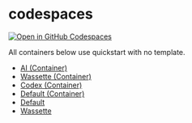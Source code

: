 # codespaces

[![Open in GitHub Codespaces](https://github.com/codespaces/badge.svg)](https://codespaces.new/asw101/codespaces?template=true&quickstart=1)

All containers below use quickstart with no template.

- [AI (Container)](https://codespaces.new/asw101/codespaces?template=false&quickstart=1&devcontainer_path=.devcontainer%2Fai-container%2Fdevcontainer.json)
- [Wassette (Container)](https://codespaces.new/asw101/codespaces?template=false&quickstart=1&devcontainer_path=.devcontainer%2Fwassette-container%2Fdevcontainer.json)
- [Codex (Container)](https://codespaces.new/asw101/codespaces?template=false&quickstart=1&devcontainer_path=.devcontainer%2Fcodex-container%2Fdevcontainer.json)
- [Default (Container)](https://codespaces.new/asw101/codespaces?template=false&quickstart=1&devcontainer_path=.devcontainer%2Fdefault-container%2Fdevcontainer.json)
- [Default](https://codespaces.new/asw101/codespaces?template=false&quickstart=1)
- [Wassette](https://codespaces.new/asw101/codespaces?template=false&quickstart=1&devcontainer_path=.devcontainer%2Fwassette%2Fdevcontainer.json)
